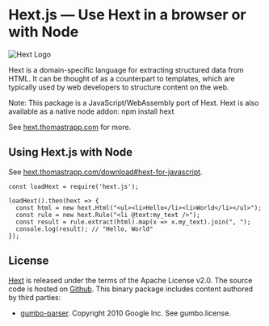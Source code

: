 # Hext.js — Use Hext in a browser or with Node

![Hext Logo](https://raw.githubusercontent.com/html-extract/html-extract.github.io/master/hext-logo-x100.png)

Hext is a domain-specific language for extracting structured data from HTML. It can be thought of as a counterpart to templates, which are typically used by web developers to structure content on the web.

Note: This package is a JavaScript/WebAssembly port of Hext. Hext is also available as a native node addon: npm install hext

See [hext.thomastrapp.com](https://hext.thomastrapp.com/) for more.

## Using Hext.js with Node

See [hext.thomastrapp.com/download#hext-for-javascript](https://hext.thomastrapp.com/download#hext-for-javascript).

```
const loadHext = require('hext.js');

loadHext().then(hext => {
  const html = new hext.Html("<ul><li>Hello</li><li>World</li></ul>");
  const rule = new hext.Rule("<li @text:my_text />");
  const result = rule.extract(html).map(x => x.my_text).join(", ");
  console.log(result); // "Hello, World"
});
```

## License

[Hext](https://hext.thomastrapp.com/) is released under the terms of the Apache License v2.0. The source code is hosted on [Github](https://github.com/html-extract/hext.git).
This binary package includes content authored by third parties:
* [gumbo-parser](https://github.com/google/gumbo-parser). Copyright 2010 Google Inc. See gumbo.license.

